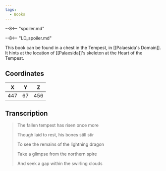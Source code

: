 ```yaml
---
tags:
  - Books
---
```


--8<-- "spoiler.md"

--8<-- "LD_spoiler.md"

This book can be found in a chest in the Tempest, in [[Palaesida's Domain]]. It hints at the location of [[Palaesida]]'s skeleton at the Heart of the Tempest.

## Coordinates
| **X** | **Y** | **Z** |
| :---: | :---: | :---: |
|  447  |  67   |  456  |

## Transcription
> The fallen tempest has risen once more
>
> Though laid to rest, his bones still stir
>
> To see the remains of the lightning dragon
>
> Take a glimpse from the northern spire
>
> And seek a gap within the swirling clouds

